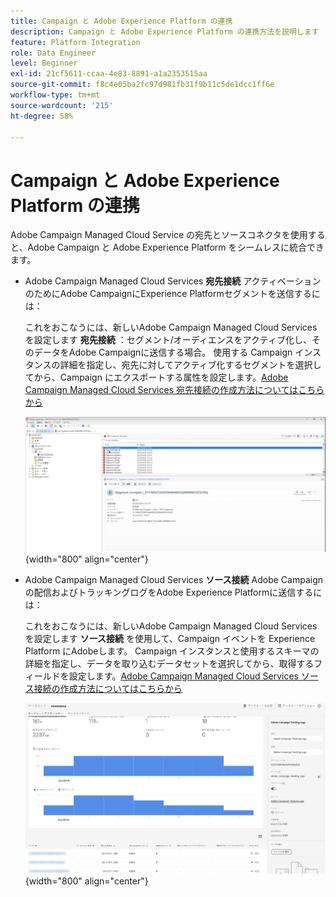 ```yaml
---
title: Campaign と Adobe Experience Platform の連携
description: Campaign と Adobe Experience Platform の連携方法を説明します
feature: Platform Integration
role: Data Engineer
level: Beginner
exl-id: 21cf5611-ccaa-4e83-8891-a1a2353515aa
source-git-commit: f8c4e05ba2fc97d981fb31f9b11c5de1dcc1ff6e
workflow-type: tm+mt
source-wordcount: '215'
ht-degree: 58%

---
```


# Campaign と Adobe Experience Platform の連携

Adobe Campaign Managed Cloud Service の宛先とソースコネクタを使用すると、Adobe Campaign と Adobe Experience Platform をシームレスに統合できます。

* Adobe Campaign Managed Cloud Services **宛先接続** アクティベーションのためにAdobe CampaignにExperience Platformセグメントを送信するには：

  これをおこなうには、新しいAdobe Campaign Managed Cloud Servicesを設定します **宛先接続** ：セグメント/オーディエンスをアクティブ化し、そのデータをAdobe Campaignに送信する場合。 使用する Campaign インスタンスの詳細を指定し、宛先に対してアクティブ化するセグメントを選択してから、Campaign にエクスポートする属性を設定します。[Adobe Campaign Managed Cloud Services 宛先接続の作成方法についてはこちらから](https://www.adobe.com/go/destinations-adobe-campaign-managed-cloud-services-en)

  ![](assets/aep-destination.png){width="800" align="center"}

* Adobe Campaign Managed Cloud Services **ソース接続** Adobe Campaignの配信およびトラッキングログをAdobe Experience Platformに送信するには：

  これをおこなうには、新しいAdobe Campaign Managed Cloud Servicesを設定します **ソース接続** を使用して、Campaign イベントを Experience Platform にAdobeします。 Campaign インスタンスと使用するスキーマの詳細を指定し、データを取り込むデータセットを選択してから、取得するフィールドを設定します。[Adobe Campaign Managed Cloud Services ソース接続の作成方法についてはこちらから](https://www.adobe.com/go/sources-campaign-ui-en)

  ![](assets/aep-logs.png){width="800" align="center"}

